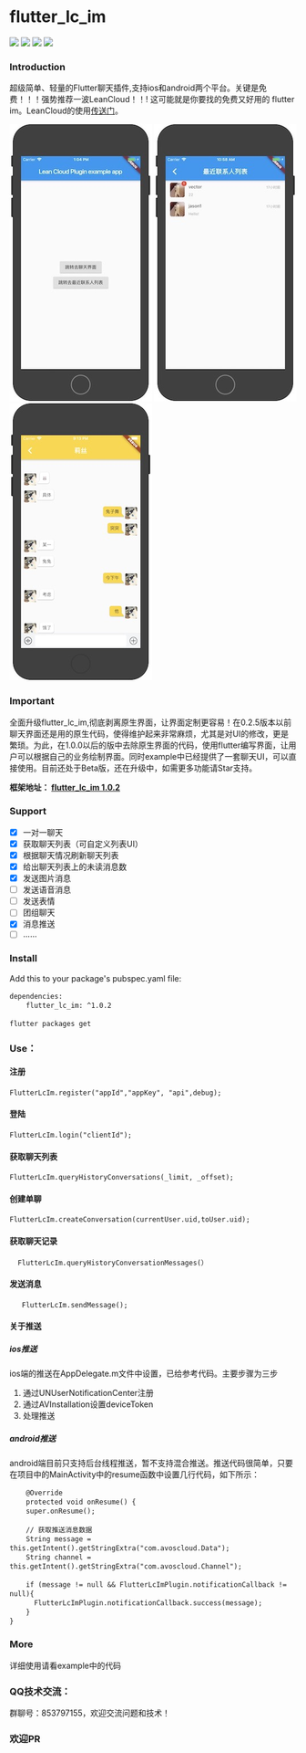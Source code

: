# flutter_lc_im
![](https://img.shields.io/badge/build-passing-brightgreen)
![](https://img.shields.io/badge/version-1.0.2-orange)
![](https://img.shields.io/badge/platform-flutter-lightgrey)
![](https://img.shields.io/badge/license-MIT-blue)

### Introduction
超级简单、轻量的Flutter聊天插件,支持ios和android两个平台。关键是免费！！！强势推荐一波LeanCloud！！! 这可能就是你要找的免费又好用的 flutter im。LeanCloud的使用[传送门](https://leancloud.cn/)。

![](index.jpeg)
![](list.jpeg)
![](chat.jpeg)

### Important
全面升级flutter_lc_im,彻底剥离原生界面，让界面定制更容易！在0.2.5版本以前聊天界面还是用的原生代码，使得维护起来非常麻烦，尤其是对UI的修改，更是繁琐。为此，在1.0.0以后的版中去除原生界面的代码，使用flutter编写界面，让用户可以根据自己的业务绘制界面。同时example中已经提供了一套聊天UI，可以直接使用。目前还处于Beta版，还在升级中，如需更多功能请Star支持。

**框架地址：
[flutter_lc_im 1.0.2](https://pub.dev/packages/flutter_lc_im#-readme-tab-)**


### Support
 
- [x] 一对一聊天 
- [x] 获取聊天列表（可自定义列表UI）
- [x] 根据聊天情况刷新聊天列表 
- [x] 给出聊天列表上的未读消息数 
- [x] 发送图片消息
- [ ] 发送语音消息
- [ ] 发送表情
- [ ] 团组聊天
- [x] 消息推送
- [ ] ...... 

### Install
Add this to your package's pubspec.yaml file:

	dependencies:
		flutter_lc_im: ^1.0.2
		  
	flutter packages get

### Use：

#### 注册
    FlutterLcIm.register("appId","appKey", "api",debug);
#### 登陆
    FlutterLcIm.login("clientId");
#### 获取聊天列表
    FlutterLcIm.queryHistoryConversations(_limit, _offset);  
#### 创建单聊
    FlutterLcIm.createConversation(currentUser.uid,toUser.uid);
#### 获取聊天记录
      FlutterLcIm.queryHistoryConversationMessages(）
#### 发送消息
       FlutterLcIm.sendMessage();   

#### 关于推送
##### ios推送
ios端的推送在AppDelegate.m文件中设置，已给参考代码。主要步骤为三步

1.  通过UNUserNotificationCenter注册
1.  通过AVInstallation设置deviceToken
1. 处理推送

##### android推送
android端目前只支持后台线程推送，暂不支持混合推送。推送代码很简单，只要在项目中的MainActivity中的resume函数中设置几行代码，如下所示：

 
	    @Override
	    protected void onResume() {
	    super.onResume();
	
	    // 获取推送消息数据
	    String message = this.getIntent().getStringExtra("com.avoscloud.Data");
	    String channel = this.getIntent().getStringExtra("com.avoscloud.Channel");
	
	    if (message != null && FlutterLcImPlugin.notificationCallback != null){
	      FlutterLcImPlugin.notificationCallback.success(message);
	    }
    }
   
### More
详细使用请看example中的代码
    
### QQ技术交流：
群聊号：853797155，欢迎交流问题和技术！

### 欢迎PR